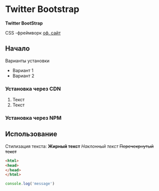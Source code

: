 # Twitter  Bootstrap
**Twitter BootStrap**

CSS -фреймворк [оф. сайт](https://getbootstrap.com)
## Начало

Варианты установки 
* Вариант 1
* Вариант 2
### Установка через CDN

1. Текст
2. Текст
### Установка через NPM

## Использование

Стилизация текста:
**Жирный текст**
*Наклонный текст*
~~Перечекрнутый текст~~



```html
<html>
<head>
</head>
</html>
```

```javascript
console.log('message')

```